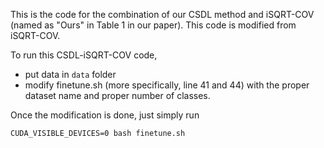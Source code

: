 This is the code for the combination of our CSDL method and iSQRT-COV (named as "Ours" in Table 1 in our paper). This code is modified from iSQRT-COV.

To run this CSDL-iSQRT-COV code, 
- put data in ``data`` folder
- modify finetune.sh (more specifically, line 41 and 44) with the proper dataset name and proper number of classes. 

Once the modification is done, just simply run 
```
CUDA_VISIBLE_DEVICES=0 bash finetune.sh
```